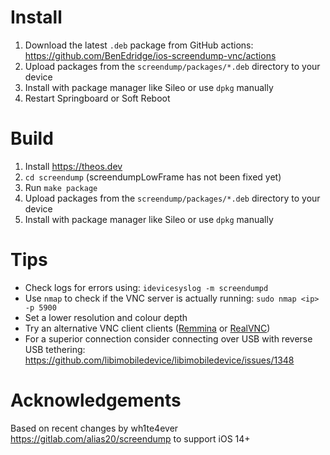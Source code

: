 # Install

1. Download the latest `.deb` package from GitHub actions:
https://github.com/BenEdridge/ios-screendump-vnc/actions
2. Upload packages from the `screendump/packages/*.deb` directory to your device
3. Install with package manager like Sileo or use `dpkg` manually
4. Restart Springboard or Soft Reboot


# Build

1. Install https://theos.dev
2. `cd screendump` (screendumpLowFrame has not been fixed yet)
3. Run `make package`
4. Upload packages from the `screendump/packages/*.deb` directory to your device
5. Install with package manager like Sileo or use `dpkg` manually

# Tips

- Check logs for errors using: `idevicesyslog -m screendumpd`
- Use `nmap` to check if the VNC server is actually running: `sudo nmap <ip> -p 5900`
- Set a lower resolution and colour depth
- Try an alternative VNC client  clients ([Remmina](https://remmina.org/) or [RealVNC](https://www.realvnc.com/en/connect/download/viewer/))
- For a superior connection consider connecting over USB with reverse USB tethering: https://github.com/libimobiledevice/libimobiledevice/issues/1348

# Acknowledgements

Based on recent changes by wh1te4ever https://gitlab.com/alias20/screendump to support iOS 14+